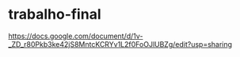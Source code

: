 # trabalho-final
https://docs.google.com/document/d/1v-_ZD_r80Pkb3ke42jS8MntcKCRYv1L2f0FoOJlUBZg/edit?usp=sharing
